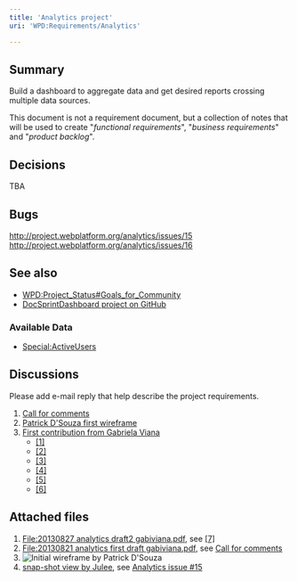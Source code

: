 ```yaml
---
title: 'Analytics project'
uri: 'WPD:Requirements/Analytics'

---
```

## Summary

Build a dashboard to aggregate data and get desired reports crossing multiple data sources.

This document is not a requirement document, but a collection of notes that will be used to create "*functional requirements*", "*business requirements*" and "*product backlog*".

## Decisions

TBA

## Bugs

<http://project.webplatform.org/analytics/issues/15> <http://project.webplatform.org/analytics/issues/16>

## See also

-   [WPD:Project\_Status\#Goals\_for\_Community](/WPD:Project_Status#Goals_for_Community)
-   [DocSprintDashboard project on GitHub](https://github.com/webplatform/DocSprintDashboard)

### Available Data

-   [Special:ActiveUsers](/Special:ActiveUsers)

## Discussions

Please add e-mail reply that help describe the project requirements.

1.  [Call for comments](http://lists.w3.org/Archives/Public/public-wpd-analytics/2013JulSep/0023.html)
2.  [Patrick D'Souza first wireframe](http://lists.w3.org/Archives/Public/public-wpd-analytics/2013JulSep/0010.html)
3.  [First contribution from Gabriela Viana](http://lists.w3.org/Archives/Public/public-webplatform/2013Aug/0105.html)
    -   [[1]](http://lists.w3.org/Archives/Public/public-webplatform/2013Aug/0110.html)
    -   [[2]](http://lists.w3.org/Archives/Public/public-webplatform/2013Aug/0111.html)
    -   [[3]](http://lists.w3.org/Archives/Public/public-webplatform/2013Aug/0149.html)
    -   [[4]](http://lists.w3.org/Archives/Public/public-webplatform/2013Aug/0155.html)
    -   [[5]](http://lists.w3.org/Archives/Public/public-webplatform/2013Aug/0157.html)
    -   [[6]](http://lists.w3.org/Archives/Public/public-wpd-analytics/2013JulSep/0024.html)

## Attached files

1.  [File:20130827 analytics draft2 gabiviana.pdf](/File:20130827_analytics_draft2_gabiviana.pdf), see [[7]](http://lists.w3.org/Archives/Public/public-wpd-analytics/2013JulSep/0024.html)
2.  [File:20130821 analytics first draft gabiviana.pdf](/File:20130821_analytics_first_draft_gabiviana.pdf), see [Call for comments](http://lists.w3.org/Archives/Public/public-wpd-analytics/2013JulSep/0023.html)
3.  ![Initial wireframe by Patrick D'Souza](/WPD/assets/public/b/b5/20130800_analytics_pdsouza_wireframe.png)
4.  [snap-shot view by Julee](http://project.webplatform.org/files/show/13), see [Analytics issue \#15](http://project.webplatform.org/analytics/issues/15)
